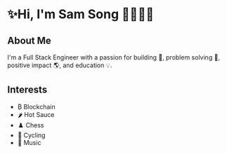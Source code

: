 # ✨Hi, I'm Sam Song 👋🧑‍💻✨

## About Me
I'm a Full Stack Engineer with a passion for building 🧱, problem solving 🧩, positive impact 🌎, and education 💡.

## Interests
- ₿ Blockchain
- 🌶️ Hot Sauce
- ♟️ Chess
- 🚴 Cycling
- 🎻 Music
